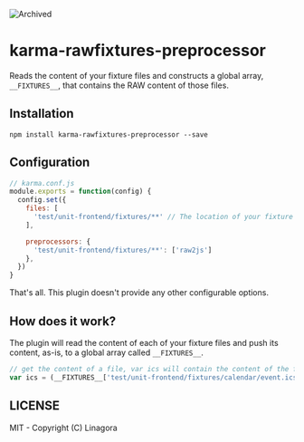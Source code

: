 ![Archived](https://img.shields.io/badge/Current_Status-archived-blue?style=flat)

karma-rawfixtures-preprocessor
==============================

Reads the content of your fixture files and constructs a global array, `__FIXTURES__`, that contains the RAW content of those files.

Installation
------------

`npm install karma-rawfixtures-preprocessor --save`

Configuration
-------------

```js
// karma.conf.js
module.exports = function(config) {
  config.set({
    files: [
      'test/unit-frontend/fixtures/**' // The location of your fixture files in relation to this, karma.conf.js, file.
    ],

    preprocessors: {
      'test/unit-frontend/fixtures/**': ['raw2js']
    },
  })
}
```

That's all. This plugin doesn't provide any other configurable options.

How does it work?
-----------------

The plugin will read the content of each of your fixture files and push its content, as-is, to a global array called `__FIXTURES__`.

```js
// get the content of a file, var ics will contain the content of the file
var ics = (__FIXTURES__['test/unit-frontend/fixtures/calendar/event.ics']);
```

LICENSE
-------

MIT - Copyright (C) Linagora
